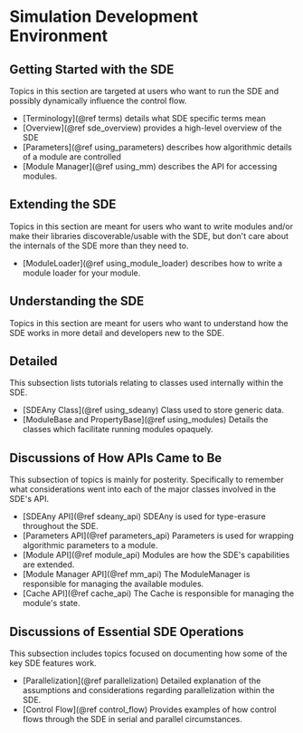 Simulation Development Environment
==================================

Getting Started with the SDE
----------------------------

Topics in this section are targeted at users who want to run the SDE and 
possibly dynamically influence the control flow.

- [Terminology](@ref terms) details what SDE specific terms mean
- [Overview](@ref sde_overview) provides a high-level overview of the SDE
- [Parameters](@ref using_parameters) describes how algorithmic details of a
  module are controlled
- [Module Manager](@ref using_mm) describes the API for accessing modules.

Extending the SDE
-----------------

Topics in this section are meant for users who want to write modules and/or make
their libraries discoverable/usable with the SDE, but don't care about the 
internals of the SDE more than they need to.


- [ModuleLoader](@ref using_module_loader) describes how to write a module 
  loader for your module. 

  
Understanding the SDE
---------------------

Topics in this section are meant for users who want to understand how the SDE
works in more detail and developers new to the SDE.

## Detailed 
This subsection lists tutorials relating to classes used internally within the
SDE.

- [SDEAny Class](@ref using_sdeany) Class used to store generic data.
- [ModuleBase and PropertyBase](@ref using_modules) Details the classes which
  facilitate running modules opaquely.
  


## Discussions of How APIs Came to Be
This subsection of topics is mainly for posterity.  Specifically to remember
what considerations went into each of the major classes involved in the SDE's
API.

- [SDEAny API](@ref sdeany_api) SDEAny is used for type-erasure throughout the
  SDE.
- [Parameters API](@ref parameters_api) Parameters is used for wrapping 
  algorithmic parameters to a module.
- [Module API](@ref module_api) Modules are how the SDE's capabilities are 
  extended.
- [Module Manager API](@ref mm_api) The ModuleManager is responsible for 
  managing the available modules.
- [Cache API](@ref cache_api) The Cache is responsible for managing the module's
  state. 

## Discussions of Essential SDE Operations
This subsection includes topics focused on documenting how some of the key SDE
features work.

- [Parallelization](@ref parallelization) Detailed explanation of the 
  assumptions and considerations regarding parallelization within the SDE.    
- [Control Flow](@ref control_flow) Provides examples of how control flows 
  through the SDE in serial and parallel circumstances.

  
